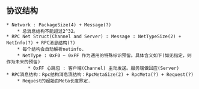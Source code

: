 ## 协议结构
	* Network : PackageSize(4) + Message(?) 
		* 总消息结构不能超过2^32。
	* RPC Net Struct(Channel and Server) : Message : NetTypeSize(2) + NetInfo(?) + RPC消息结构(?)
		* 每个结构会自动解析netinfo.
		* NetType : 0xF0 ~ 0xFF 作为通用的特殊标识预留。具体含义如下(如无指定，则作为未来的预留)
			* 0xFF 心跳包 : 客户端(Channel) 主动发送。服务端做回应(Server)
	* RPC消息结构：Rpc结构消息流结构：RpcMetaSize(2) + RpcMeta(?) + Request(?)
		* Request的起始由Meta长度界定.

